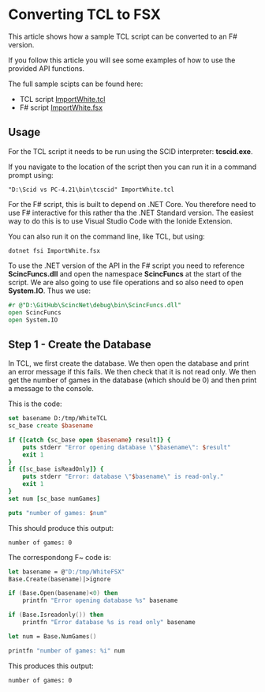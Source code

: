 # Converting TCL to FSX

This article shows how a sample TCL script can be converted to an F# version. 

If you follow this article you will see some examples of how to use the provided API functions.

The full sample scipts can be found here:

- TCL script [ImportWhite.tcl](https://github.com/pbbwfc/ScincNet/blob/main/scripts/importWhite.tcl)
- F# script [ImportWhite.fsx](https://github.com/pbbwfc/ScincNet/blob/main/scripts/importWhite.fsx)

## Usage

For the TCL script it needs to be run using the SCID interpreter: **tcscid.exe**. 

If you navigate to the location of the script then you can run it in a command prompt using:

```
"D:\Scid vs PC-4.21\bin\tcscid" ImportWhite.tcl
```

For the F# script, this is built to depend on .NET Core. You therefore need to use F# interactive for this rather tha the .NET Standard version. The easiest way to do this is to use Visual Studio Code with the Ionide Extension.

You can also run it on the command line, like TCL, but using:

```
dotnet fsi ImportWhite.fsx
```
To use the .NET version of the API in the F# script you need to reference **ScincFuncs.dll** and open the namespace **ScincFuncs** at the start of the script. We are also going to use file operations and so also need to open **System.IO**. Thus we use:

```fsharp
#r @"D:\GitHub\ScincNet\debug\bin\ScincFuncs.dll"
open ScincFuncs
open System.IO
```

## Step 1 - Create the Database

In TCL, we first create the database. We then open the database and print an error message if this fails. We then check that it is not read only. We then get the number of games in the database (which should be 0) and then print a message to the console.

This is the code:

```tcl
set basename D:/tmp/WhiteTCL
sc_base create $basename

if {[catch {sc_base open $basename} result]} {
    puts stderr "Error opening database \"$basename\": $result"
    exit 1
}
if {[sc_base isReadOnly]} {
    puts stderr "Error: database \"$basename\" is read-only."
    exit 1
}
set num [sc_base numGames] 

puts "number of games: $num"
```

This should produce this output:

```console
number of games: 0
```

The correspondong F~ code is:

```fsharp
let basename = @"D:/tmp/WhiteFSX"
Base.Create(basename)|>ignore

if (Base.Open(basename)<0) then
    printfn "Error opening database %s" basename

if (Base.Isreadonly()) then
    printfn "Error database %s is read only" basename

let num = Base.NumGames()

printfn "number of games: %i" num
```

This produces this output:

```console
number of games: 0
```